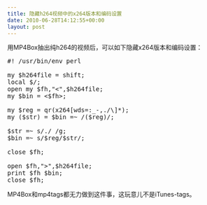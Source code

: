 ```yaml
---
title: 隐藏h264视频中的x264版本和编码设置
date: 2010-06-28T14:12:55+00:00
layout: post
---
```

用MP4Box抽出纯h264的视频后，可以如下隐藏x264版本和编码设置：

<pre class="brush: perl">#! /usr/bin/env perl

my $h264file = shift;
local $/;
open my $fh,"&lt;",$h264file;
my $bin = &lt;$fh>;

my $reg = qr(x264[wds=:_-,./\]*);
my ($str) = $bin =~ /($reg)/;

$str =~ s/./ /g;
$bin =~ s/$reg/$str/;

close $fh;

open $fh,">",$h264file;
print $fh $bin;
close $fh;
</pre>

MP4Box和mp4tags都无力做到这件事，这玩意儿不是iTunes-tags。
